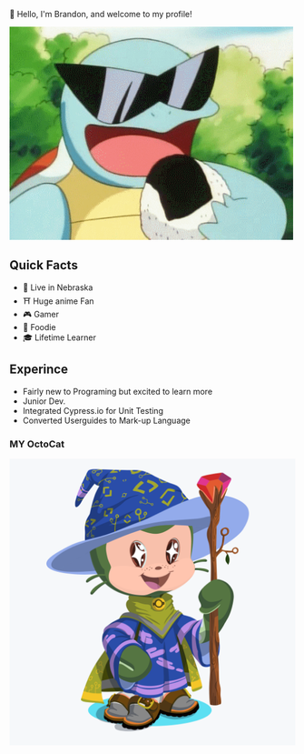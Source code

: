 :wave: Hello, I'm Brandon, and welcome to my profile!

![Squirtle gif](https://github.com/ImNotOriginal/ImNotOriginal/blob/master/giphy.gif)

## Quick Facts
- 🌽 Live in Nebraska
- ⛩️ Huge anime Fan
- 🎮 Gamer
- 🌮 Foodie
- 🎓 Lifetime Learner

## Experince
- Fairly new to Programing but excited to learn more
- Junior Dev. 
- Integrated Cypress.io for Unit Testing
- Converted Userguides to Mark-up Language

### MY OctoCat
![ImNotOriginal - Octocat](https://github.com/ImNotOriginal/ImNotOriginal/blob/master/octocat.png)
